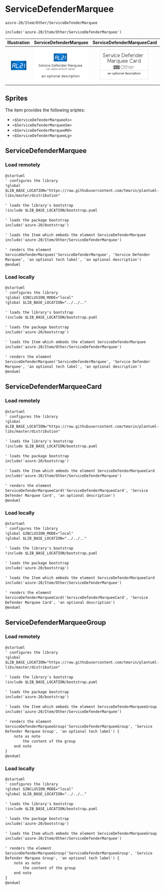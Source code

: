# ServiceDefenderMarquee


```text
azure-20/Item/Other/ServiceDefenderMarquee
```

```text
include('azure-20/Item/Other/ServiceDefenderMarquee')
```



| Illustration | ServiceDefenderMarquee | ServiceDefenderMarqueeCard | ServiceDefenderMarqueeGroup |
| :---: | :---: | :---: | :---: |
| ![illustration for Illustration](../../../azure-20/Item/Other/ServiceDefenderMarquee.png) | ![illustration for ServiceDefenderMarquee](../../../azure-20/Item/Other/ServiceDefenderMarquee.Local.png) | ![illustration for ServiceDefenderMarqueeCard](../../../azure-20/Item/Other/ServiceDefenderMarqueeCard.Local.png) | ![illustration for ServiceDefenderMarqueeGroup](../../../azure-20/Item/Other/ServiceDefenderMarqueeGroup.Local.png) |



## Sprites
The item provides the following sriptes:

- `<$ServiceDefenderMarqueeXs>`
- `<$ServiceDefenderMarqueeSm>`
- `<$ServiceDefenderMarqueeMd>`
- `<$ServiceDefenderMarqueeLg>`





## ServiceDefenderMarquee

### Load remotely
```plantuml
@startuml
' configures the library
!global $LIB_BASE_LOCATION="https://raw.githubusercontent.com/tmorin/plantuml-libs/master/distribution"

' loads the library's bootstrap
!include $LIB_BASE_LOCATION/bootstrap.puml

' loads the package bootstrap
include('azure-20/bootstrap')

' loads the Item which embeds the element ServiceDefenderMarquee
include('azure-20/Item/Other/ServiceDefenderMarquee')

' renders the element
ServiceDefenderMarquee('ServiceDefenderMarquee', 'Service Defender Marquee', 'an optional tech label', 'an optional description')
@enduml
```

### Load locally
```plantuml
@startuml
' configures the library
!global $INCLUSION_MODE="local"
!global $LIB_BASE_LOCATION="../../.."

' loads the library's bootstrap
!include $LIB_BASE_LOCATION/bootstrap.puml

' loads the package bootstrap
include('azure-20/bootstrap')

' loads the Item which embeds the element ServiceDefenderMarquee
include('azure-20/Item/Other/ServiceDefenderMarquee')

' renders the element
ServiceDefenderMarquee('ServiceDefenderMarquee', 'Service Defender Marquee', 'an optional tech label', 'an optional description')
@enduml
```

## ServiceDefenderMarqueeCard

### Load remotely
```plantuml
@startuml
' configures the library
!global $LIB_BASE_LOCATION="https://raw.githubusercontent.com/tmorin/plantuml-libs/master/distribution"

' loads the library's bootstrap
!include $LIB_BASE_LOCATION/bootstrap.puml

' loads the package bootstrap
include('azure-20/bootstrap')

' loads the Item which embeds the element ServiceDefenderMarqueeCard
include('azure-20/Item/Other/ServiceDefenderMarquee')

' renders the element
ServiceDefenderMarqueeCard('ServiceDefenderMarqueeCard', 'Service Defender Marquee Card', 'an optional description')
@enduml
```

### Load locally
```plantuml
@startuml
' configures the library
!global $INCLUSION_MODE="local"
!global $LIB_BASE_LOCATION="../../.."

' loads the library's bootstrap
!include $LIB_BASE_LOCATION/bootstrap.puml

' loads the package bootstrap
include('azure-20/bootstrap')

' loads the Item which embeds the element ServiceDefenderMarqueeCard
include('azure-20/Item/Other/ServiceDefenderMarquee')

' renders the element
ServiceDefenderMarqueeCard('ServiceDefenderMarqueeCard', 'Service Defender Marquee Card', 'an optional description')
@enduml
```

## ServiceDefenderMarqueeGroup

### Load remotely
```plantuml
@startuml
' configures the library
!global $LIB_BASE_LOCATION="https://raw.githubusercontent.com/tmorin/plantuml-libs/master/distribution"

' loads the library's bootstrap
!include $LIB_BASE_LOCATION/bootstrap.puml

' loads the package bootstrap
include('azure-20/bootstrap')

' loads the Item which embeds the element ServiceDefenderMarqueeGroup
include('azure-20/Item/Other/ServiceDefenderMarquee')

' renders the element
ServiceDefenderMarqueeGroup('ServiceDefenderMarqueeGroup', 'Service Defender Marquee Group', 'an optional tech label') {
    note as note
        the content of the group
    end note
}
@enduml
```

### Load locally
```plantuml
@startuml
' configures the library
!global $INCLUSION_MODE="local"
!global $LIB_BASE_LOCATION="../../.."

' loads the library's bootstrap
!include $LIB_BASE_LOCATION/bootstrap.puml

' loads the package bootstrap
include('azure-20/bootstrap')

' loads the Item which embeds the element ServiceDefenderMarqueeGroup
include('azure-20/Item/Other/ServiceDefenderMarquee')

' renders the element
ServiceDefenderMarqueeGroup('ServiceDefenderMarqueeGroup', 'Service Defender Marquee Group', 'an optional tech label') {
    note as note
        the content of the group
    end note
}
@enduml
```

